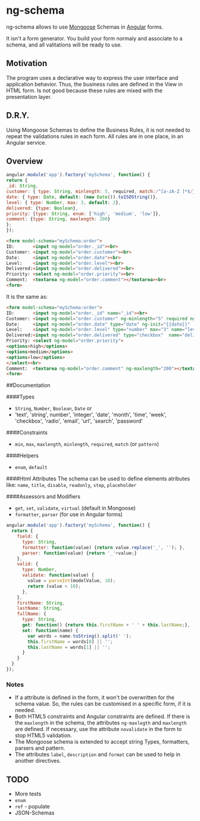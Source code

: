 # ng-schema

ng-schema allows to use [Mongoose](http://mongoosejs.com/) Schemas in [Angular](http://angular.org/) forms.

It isn't a form generator. 
You build your form normaly and associate to a schema, and all valitations will be ready to use.

## Motivation

The program uses a declarative way to express the user interface and application behavior.
Thus, the business rules are defined in the View in HTML form.
Is not good because these rules are mixed with the presentation layer.

## D.R.Y.

Using Mongoose Schemas to define the Business Rules, it is not needed to repeat the validations rules in each form.
All rules are in one place, in an Angular service.

## Overview

```js
angular.module('app').factory('mySchema', function() {
return {
_id: String,
customer: { type: String, minlength: 5, required, match:/^[a-zA-Z ]*$/},
date: { type: Date, default: (new Date()).toISOString()},
level: { type: Number, max: 3, default: 2},
delivered: {type: Boolean},
priority: {type: String, enum: ['high', 'medium', 'low']},
comment: {type: String, maxlength: 200}
};
});
```
```html
<form model-schema="mySchema:order">
ID:       <input ng-model="order._id"><br>
Customer: <input ng-model="order.customer"><br>
Date:     <input ng-model="order.date"><br>
Level:    <input ng-model="order.level"><br>
Delivered:<input ng-model="order.delivered"><br>
Priority: <select ng-model="order.priority"><br>
Comment:  <textarea ng-model="order.comment"></textarea><br>
<form>
```
It is the same as:

```html
<form model-schema="mySchema:order">
ID:       <input ng-model="order._id" name="_id"><br>
Customer: <input ng-model="order.customer" ng-minlength="5" required ng-pattern="^[a-zA-Z ]*$"  name="customer"><br>
Date:     <input ng-model="order.date" type="date" ng-init="{{date}}"  name="date"><br>
Level:    <input ng-model="order.level" type="number" max="3" name="level"><br>
Delivered:<input ng-model="order.delivered" type="checkbox"  name="delivered"><br>
Priority: <select ng-model="order.priority">
<options>high</options>
<options>medium</options>
<options>low</options>
</select><br>
Comment:  <textarea ng-model="order.comment" ng-maxlength="200"></textarea><br>
<form>
```

##Documentation

####Types
- ``String``, ``Number``, ``Boolean``, ``Date``
or
- 'text', 'string', number', 'integer', 'date', 'month', 'time', 'week', 'checkbox', 'radio', 'email', 'url', 'search', 'password'

####Constraints
- ``min``, ``max``, ``maxlength``, ``minlength``, ``required``, ``match`` (or ``pattern``)

####Helpers
- ``enum``, ``default``

####Html Attributes
The schema can be used to define elements atributes like:
``name``, ``title``, ``disable``, ``readonly``, ``step``, ``placeholder``

####Assessors and Modifiers
- ``get``, ``set``, ``validate``, ``virtual``  (default in Mongoose)
- ``formatter``, ``parser``  (for use in Angular forms)

```js
angular.module('app').factory('mySchema', function() {
  return {
    field: { 
      type: String,
      formatter: function(value) {return value.replace('_', ''); },
      parser: function(value) {return '_'+value;}
    },
    valid: {
      type: Number,
      validate: function(value) { 
        value = parseInt(modelValue, 10);
        return (value < 10);
      },
    },
    firstName: String,
    lastName: String,
    fullName: { 
      type: String,
      get: function() {return this.firstName + ' ' + this.lastName;},
      set: function(name) {
        var words = name.toString().split(' ');
        this.firstName = words[0] || '';
        this.lastName = words[1] || '';
      }
    }
  }
});
```


### Notes

- If a attribute is defined in the form, it won't be overwritten for the schema value. So, the rules can be customised in a specific form, if it is needed.
- Both HTML5 constraints and Angular constraints are defined. If there is the ``maxlength`` in the schema, the attributes ``ng-maxlegth`` and ``maxlength`` are defined. If necessary, use the attribute ``novalidate`` in the form to stop HTML5 validation.
- The Mongoose schema is extended to accept string Types, formatters, parsers and pattern.
- The attributes ``label``, ``description`` and ``format`` can be used to help in another directives.

## TODO
- More tests
- ``enum``
- ``ref`` - populate
- JSON-Schemas